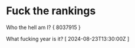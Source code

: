 # Fuck the rankings

Who the hell am I?
{ 8037915 }

What fucking year is it?
[ 2024-08-23T13:30:00Z ]
